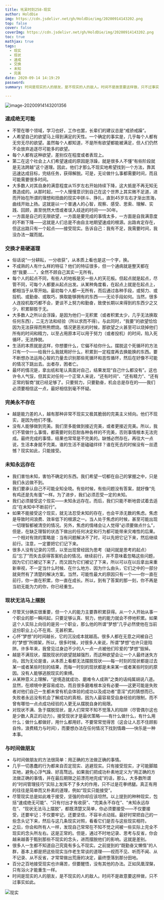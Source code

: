 ```yaml
---
title: 吼呆时刻258-现实
author: HoldDie
img: https://cdn.jsdelivr.net/gh/HoldDie/img/20200914143202.png
top: false
cover: false
coverImg: https://cdn.jsdelivr.net/gh/HoldDie/img/20200914143202.png
toc: true
mathjax: true
tags:
  - 现实
  - 现状
  - 速成
  - 交换
  - 未知
  - 完美
date: 2020-09-14 14:19:29
password:
summary: 时间是现实的人的朋友，是不现实的人的敌人。时间不是故意要这样做，只不过事实如此。

---
```


![image-20200914143201356](https://cdn.jsdelivr.net/gh/HoldDie/img/20200914143202.png)

### 速成绝无可能

- 不管在哪个领域，学习也好，工作也罢，长辈们的建议总是“戒骄戒躁”。
- 人希望自己的欲望马上得到满足的天性。一个确定的事实是，几乎每个人都有无穷无尽的欲望。虽然每个人都知道，不是所有欲望都能被满足，但人们仍然不会放弃追逐尽可能多的欲望。
- 每个人都有这种欲望，差别仅在程度或者表现上。
- 第二在这个社会上人们希望速成的原因是浮躁，就是很多人不懂“有些阶段就是无法跨越”这个道理。因此，他们才那么不现实地希望找到一个方法，靠其迅速达成目标，完结任务，获得解脱。可是，无论做什么事都需要时间，而且可能需要很多时间。
- 大多数人对其自身的满意程度从15岁左右开始持续下降，这大抵是不再无知无畏造成的。从那时起，一个人慢慢意识到自己在这个世界上其实微不足道，进而开始在所谓的理想和扭曲的现实中拼斗、挣扎，直到45岁左右才渐出苦海，曲线开始上扬。这就是以一个普通人的心智，观察、感受、思索、理解、实践、回顾，直至恍然大悟或者误入歧途的时间——30年。
- 一方面是自己的无限欲望，一方面是要完成的事情太多，一方面是自我满意度的不断下降——这就是人们总是不由自主地期望速成的根源。出路肯定存在，但这出路只有一个起点——接受现实。告诉自己：我有不足，我需要时间，我没办法一蹴而就。

### 交换才是硬道理

- 俗话说“一分耕耘，一分收获”，从本质上看也是这一个字，换。
- 不成熟的人有什么样的特征？他们的特征很多，但一个通病就是整天都在想“我要……”，全然不顾自己其实一无所有。
- 每个人的起点不同，有些人的地板是另一些人的天花板。但起点就是起点，尽管不同，可每个人都要从起点出发。从某种角度看，在起点上就是在起点上，都相当于从零开始。最初每个人都一无所有，而后通过各种手段，或努力、或投机、或勤奋、或取巧，换取能够拥有的东西——无论手段如何。当然，很多人连投机取巧都不会，更谈不上努力和勤奋，致使长期以来得到的东西少之又少，积累聊胜于无。
- 大多数人之所以会浮躁，是因为他们一无积累（或者积累太少，几乎无法换取任何东西），二无方法和经验（所以求而不得）。与此同时，“我要”的欲望恰恰因为无法获得而熊熊燃烧。情况更恶劣的时候，那欲望之火甚至可以烧掉他们所有的时间和精力，以至占用原本可以用于努力（或者投机）的时间，陷入死循环，无法挣脱。
- 生活的本质就是这样，你想要什么，它偏不给你什么。摆脱这个死循环的方法只有一个——给我什么我就用好什么，积累到一定程度再去换能换的东西。要不断想办法运用心智的力量去识别那些死循环和恶性循环，然后在好像不可能的情况下跳出去。出者存，困者亡。
- 最坏的情况是，拿出纸和笔认真面对自己，结果发现“自己什么都没有”。这也许令人气馁，但其实对任何一个正常人来说，“还有时间”、“还有精力”、“还有正常的智商”就已经足够了。只要努力，只要勤奋，机会总是存在的——我们必须要相信这一点，最好相信到毫不怀疑。

### 完美永不存在

- 越是能力差的人，越有那种非常不现实又极其脆弱的完美主义倾向。他们不现实，是因为他们不懂。
- 没有人能够做到完美。我们至多能做到接近完美，或者更接近完美。所以，我们不管做什么事情，都需要时刻忍耐各种各样的不完美，否则事情根本无法完成。最终完成的事情，结果也常常是不完美的。缺憾必然存在。再往大一点说，生活本身就不完美。谁的生活不是磕磕绊绊？谁在死去的时候没有一丝遗憾？现实如此，只能接受。

### 未知永远存在

- 我们害怕未知，害怕不确定的东西。我们希望一切都在自己的掌握之中，只是我们永远做不到。
- 我们要承认自己不可能全知全晓。有些时候，有些问题没有答案，就好像“先有鸡还是先有蛋”一样。为了进步，我们必须忍受一定的未知。
- 我们必须接受这个现实——未知永远存在。而后，我们只能不断地尝试着去适应“在未知中不断前行”。
- 如果不能接受这个现实，就无法忍受未知的存在，也会平添无数的焦虑。焦虑是导致时间浪费、效率低下的根源之一。当人处于焦虑的时候，甚至可能出现一切理智都被清空的情况。另外，焦虑的情绪会让人觉得“必须要做点什么”，但是，在缺乏理智的状态下做出的任何决定和行为都可能带来灾难性的后果。一个相对有效的策略是：当有问题解决不了时，可以先把它记下来，然后继续前行。注意，一定要把它们记下来。
- 很多人没有记录的习惯，以至出现曾经因为思考（疑问就是思考的起点）后“忘了”而失去获得答案机会的情况。继续前行，并不意味着忽略这些问题，因为它们已被记下来了。而又因为它们被记了下来，所以可以在以后拿出来重新审视，不一定当什么时候、在什么地方、因为什么由头，它们之中的一部分就突然有了清楚的解决方案。当然，可能性最大的原因只有一个——你一直在前行，你一直在积累，你一直在成长。所以，到有了答案的那一刻，你不再是当初无能为力的你，你已经重生。

### 现状无法马上摆脱

- 尽管天分确实很重要，但一个人的能力主要靠积累获得。从一个人开始从事一个职业的那一瞬间起，只要足够认真、努力，他的能力就会不停地积累。如果这个人实际上向往的是另一个职业，那么他的所谓“梦想”几乎必然使他在当前这份职业上心不在焉、无甚积累。
- 心怀“梦想”的时间越长，它的沉没成本就越高。很多人都在无意之间被自己的“梦想”所绑架，所以，很多时候，对很多人来说，所谓“梦想”也许只是陷阱。许多年来，我曾见过身边不少的人一点一点被他们珍爱的“梦想”毁掉。
- 越是不满现状，摆脱现状的欲望就越强烈，而这种欲望会让一个人最终迷失方向，因为无论是谁，从本质上看都无法摆脱现状——每一时刻的现状都是过去某一或者某些时刻的结果，而每一时刻的现状都是未来某一或者某些时刻的原因。没有人能够逃脱现实的束缚。
- 从某种意义上理解，“逆境造就成功、磨难令人成熟”之类的话纯属胡说八道。显然，在顺境中更容易成功，而且很多磨难根本没有必要——这更可能是失败者对他们自己一生都未曾有机会体验的成功以及成功者“意淫”式的猜想而已。失败者永远没有机会了解成功的真相，因为人最容易受自身经验的限制，而不曾有哪怕一点点成功经验的人更无从摆脱自身的局限。
- 对现状不满、急于摆脱现状，是人们常常不知不觉落入的陷阱（尽管偶尔这也是少数人真正的动力）。接受现状才是最优策略——有什么做什么，有什么用什么；做什么都做好，用什么都用好。不要常常觉得苦（这会让人忍不住顾影自怜，浪费精力与时间），而要想办法在任何情况下找到情趣——快乐是一种本事。

### 与时间做朋友

- 与时间做朋友的方法很简单：用正确的方法做正确的事情。
- 几乎一切愚蠢的行为都来自否定现实、逃避现实。只有接受现实，才可能脚踏实地，避免心浮气躁、好高骛远。如果我们把成功朴素地定义为“用正确的方法做正确的事情，并在最后期限之前漂亮地完成”的话，那么，大多数所谓的“时间管理技巧”实际上发挥不了多大的作用，只不过是花拳绣腿。真正有用的往往是简单而又朴素的道理，例如“现实只能接受”。
- 尽管现实总是如此难于接受，坚强的你却应该坦然。以上提到的种种现实，包括“速成绝无可能”、“只有付出才有收获”、“完美永不存在”、“未知永远存在”、“现状无法马上摆脱”，都既清楚又简单，你必须要接受——不仅要接受，还要牢记；不仅要牢记，还要坚信，不容半点动摇。最好时常把自己的一些念头记下来，然后与这几条现实对照，看看它们是否与这些现实相符。
- 之后，你会和所有人一样，发现自己常常在不知不觉之间被一些实际上完全不现实的念头所左右。这是正常的。但是，通过不时地记录、思考与反省，你会越来越善于甄别那些不现实的念头，进而摆脱他们的影响。这就是差别。
- 很多人一生都不知道自己究竟有多么不现实。之前提到的“既勤奋又懒惰”的人群，基本上都是把这些现实当作老生常谈的道理——视而不见、听而不闻、从不记录、从不反省，才常常做出荒唐的决定，最终堕落到那分田地。
- 百分之百地接受现实也许痛苦，但要醒悟，没有其他的办法。正如凤凰涅槃，只有浴火才能重生一样。
- 时间是现实的人的朋友，是不现实的人的敌人。时间不是故意要这样做，只不过事实如此。

![现实](https://cdn.jsdelivr.net/gh/HoldDie/img/20200914142301.png)